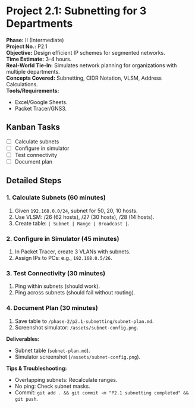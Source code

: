 # Project 2.1: Subnetting for 3 Departments

**Phase:** II (Intermediate)  
**Project No.:** P2.1  
**Objective:** Design efficient IP schemes for segmented networks.  
**Time Estimate:** 3-4 hours.  
**Real-World Tie-In:** Simulates network planning for organizations with multiple departments.  
**Concepts Covered:** Subnetting, CIDR Notation, VLSM, Address Calculations.  
**Tools/Requirements:** 
- Excel/Google Sheets.
- Packet Tracer/GNS3.

## Kanban Tasks
- [ ] Calculate subnets
- [ ] Configure in simulator
- [ ] Test connectivity
- [ ] Document plan

## Detailed Steps

### 1. Calculate Subnets (60 minutes)
1. Given `192.168.0.0/24`, subnet for 50, 20, 10 hosts.
2. Use VLSM: /26 (62 hosts), /27 (30 hosts), /28 (14 hosts).
3. Create table: `| Subnet | Range | Broadcast |`.

### 2. Configure in Simulator (45 minutes)
1. In Packet Tracer, create 3 VLANs with subnets.
2. Assign IPs to PCs: e.g., `192.168.0.5/26`.

### 3. Test Connectivity (30 minutes)
1. Ping within subnets (should work).
2. Ping across subnets (should fail without routing).

### 4. Document Plan (30 minutes)
1. Save table to `/phase-2/p2.1-subnetting/subnet-plan.md`.
2. Screenshot simulator: `/assets/subnet-config.png`.

**Deliverables:** 
- Subnet table (`subnet-plan.md`).
- Simulator screenshot (`/assets/subnet-config.png`).

**Tips & Troubleshooting:** 
- Overlapping subnets: Recalculate ranges.
- No ping: Check subnet masks.
- Commit: `git add . && git commit -m "P2.1 subnetting completed" && git push`.